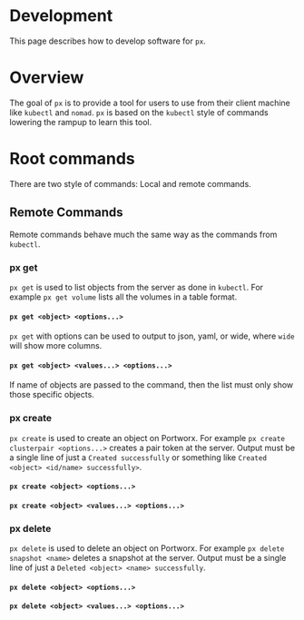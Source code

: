 # Development
This page describes how to develop software for `px`.

# Overview
The goal of `px` is to provide a tool for users to use from their client machine like `kubectl` and `nomad`. `px` is based on the `kubectl` style of commands lowering the rampup to learn this tool.

# Root commands
There are two style of commands: Local and remote commands.

## Remote Commands
Remote commands behave much the same way as the commands from `kubectl`.

### px get
`px get` is used to list objects from the server as done in `kubectl`. For example `px get volume` lists all the volumes in a table format.

#### `px get <object> <options...>`
`px get` with options can be used to output to json, yaml, or wide, where `wide` will show more columns.

#### `px get <object> <values...> <options...>`
If name of objects are passed to the command, then the list must only show those specific objects.

### px create
`px create` is used to create an object on Portworx. For example `px create clusterpair <options...>` creates a pair token at the server. Output must be a single line of just a `Created successfully` or something like `Created <object> <id/name> successfully>`.

#### `px create <object> <options...>`

#### `px create <object> <values...> <options...>`

### px delete
`px delete` is used to delete an object on Portworx. For example `px delete snapshot <name>` deletes a snapshot at the server. Output must be a single line of just a `Deleted <object> <name> successfully`.

#### `px delete <object> <options...>`

#### `px delete <object> <values...> <options...>`


